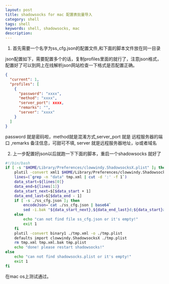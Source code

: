 ```yaml
---
layout: post
title: shadowsocks for mac 配置表批量导入
category: shell 
tags: shell
keywords: shell, shadowsocks, mac
description:
---
```

1. 首先需要一个名字为ss_cfg.json的配置文件,和下面的脚本文件放在同一目录

json配置如下，需要配置多个的话，复制profiles里面的就行了，注意json格式，配置好了可以到网上在线解析json网站检查一下格式是否配置正确。

```json
{
  "current": 1,
  "profiles": [
    {
      "password": "xxxx",
      "method": "xxxx", 
      "server_port": xxxx,
      "remarks": "",
      "server": "xxxx"
    }
  ]
}
```
password 就是密码啦，method就是混淆方式,server_port 就是 远程服务器的端口 ,remarks 备注信息，可甜可不填, server 就是远程服务器地址，ip或者域名


2. 上一步配置好json以后就跑一下下面的脚本，重启一个shadowsocks 就好了

```bash
#!/bin/bash
if [ -s "$HOME/Library/Preferences/clowwindy.ShadowsocksX.plist" ]; then
    plutil -convert xml1 $HOME/Library/Preferences/clowwindy.ShadowsocksX.plist -o tmp.xml
    lines=(`grep -n "data" tmp.xml | cut -d ':' -f 1`)
    data_start=${lines[0]}
    data_end=${lines[1]}
    data_start_next=$[$data_start + 1]
    data_end_last=$[$data_end - 1]
    if [ -s ./ss_cfg.json ]; then
        encodeJson=`cat ./ss_cfg.json | base64`
        sed -i.bak "${data_start_next},${data_end_last}d;${data_start}a\\$encodeJson" ./tmp.xml
    else
        echo "can not find file ss_cfg.json or it's empty!"
        exit 1
    fi
    plutil -convert binary1 ./tmp.xml -o ./tmp.plist
    defaults import clowwindy.ShadowsocksX ./tmp.plist
    rm tmp.xml tmp.xml.bak tmp.plist
    echo "done! please restart shadowsocks!"
else
    echo "can not find shadowsocks.plist or it's empty!"
    exit 1
fi

```

在mac os上测试通过。

